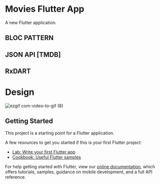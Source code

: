 # Movies Flutter App

A new Flutter application.

## BLOC PATTERN
## JSON API [TMDB]
## RxDART


# Design
![ezgif com-video-to-gif (8)](https://user-images.githubusercontent.com/60022292/90435323-1dbd0380-e0cf-11ea-9fbe-e54d45471bbd.gif)


## Getting Started

This project is a starting point for a Flutter application.

A few resources to get you started if this is your first Flutter project:

- [Lab: Write your first Flutter app](https://flutter.dev/docs/get-started/codelab)
- [Cookbook: Useful Flutter samples](https://flutter.dev/docs/cookbook)

For help getting started with Flutter, view our
[online documentation](https://flutter.dev/docs), which offers tutorials,
samples, guidance on mobile development, and a full API reference.
